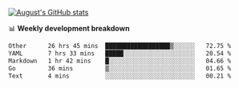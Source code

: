 
[![August's GitHub stats](https://github-readme-stats.vercel.app/api?username=zou-weidong&show_icons=true&theme=radical)](https://github.com/zou-weidong)


📊 **Weekly development breakdown**
<!--START_SECTION:waka-->

```txt
Other      26 hrs 45 mins  ██████████████████▒░░░░░░   72.75 %
YAML       7 hrs 33 mins   █████░░░░░░░░░░░░░░░░░░░░   20.54 %
Markdown   1 hr 42 mins    █░░░░░░░░░░░░░░░░░░░░░░░░   04.66 %
Go         36 mins         ▒░░░░░░░░░░░░░░░░░░░░░░░░   01.65 %
Text       4 mins          ░░░░░░░░░░░░░░░░░░░░░░░░░   00.21 %
```

<!--END_SECTION:waka-->
